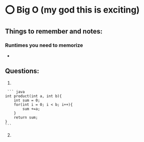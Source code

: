 # ⭕ Big O (my god this is exciting)

## Things to remember and notes:

### Runtimes you need to memorize
*


## Questions: 
1)
~~~
 ``` java
int product(int a, int b){
    int sum = 0; 
    for(int i = 0; i < b; i++){
        sum +=a;
    }
    return sum; 
}
```
~~~

2)
``` 


```

